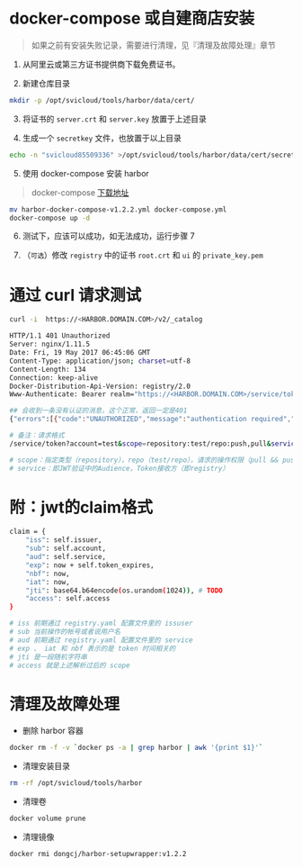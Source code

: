 
# docker-compose 或自建商店安装
> 如果之前有安装失败记录，需要进行清理，见『清理及故障处理』章节

1. 从阿里云或第三方证书提供商下载免费证书。

2. 新建仓库目录

```bash
mkdir -p /opt/svicloud/tools/harbor/data/cert/
```

3. 将证书的 `server.crt` 和 `server.key` 放置于上述目录


4. 生成一个 `secretkey` 文件，也放置于以上目录

```bash
echo -n "svicloud85509336" >/opt/svicloud/tools/harbor/data/cert/secretkey
```


5. 使用 docker-compose 安装 harbor

> docker-compose [下载地址](http://download.svicloud.com/harbor-docker-compose-v1.2.2.yml)

```bash
mv harbor-docker-compose-v1.2.2.yml docker-compose.yml 
docker-compose up -d
```

6. 测试下，应该可以成功，如无法成功，运行步骤 7

7. （`可选`）修改 `registry` 中的证书 `root.crt` 和 `ui` 的 `private_key.pem`


# 通过 curl 请求测试
```bash
curl -i  https://<HARBOR.DOMAIN.COM>/v2/_catalog

HTTP/1.1 401 Unauthorized
Server: nginx/1.11.5
Date: Fri, 19 May 2017 06:45:06 GMT
Content-Type: application/json; charset=utf-8
Content-Length: 134
Connection: keep-alive
Docker-Distribution-Api-Version: registry/2.0
Www-Authenticate: Bearer realm="https://<HARBOR.DOMAIN.COM>/service/token",service="token-service",scope="registry:catalog:*"

## 会收到一条没有认证的消息，这个正常，返回一定是401
{"errors":[{"code":"UNAUTHORIZED","message":"authentication required","detail":[{"Type":"registry","Name":"catalog","Action":"*"}]}]}

# 备注：请求格式
/service/token?account=test&scope=repository:test/repo:push,pull&service=token-service

# scope：指定类型（repository），repo（test/repo），请求的操作权限（pull && push）
# service：即JWT验证中的Audience，Token接收方（即registry）
```

# 附：jwt的claim格式
```bash
claim = {
    "iss": self.issuer,
    "sub": self.account,
    "aud": self.service,
    "exp": now + self.token_expires,
    "nbf": now,
    "iat": now,
    "jti": base64.b64encode(os.urandom(1024)), # TODO
    "access": self.access
}

# iss 前期通过 registry.yaml 配置文件里的 issuser
# sub 当前操作的帐号或者说用户名
# aud 前期通过 registry.yaml 配置文件里的 service
# exp 、 iat 和 nbf 表示的是 token 时间相关的
# jti 是一段随机字符串
# access 就是上述解析过后的 scope
```

# 清理及故障处理

  - 删除 harbor 容器

```bash
docker rm -f -v `docker ps -a | grep harbor | awk '{print $1}'`
```

  - 清理安装目录

```bash
rm -rf /opt/svicloud/tools/harbor
```
  - 清理卷

```bash
docker volume prune
```
  - 清理镜像

```bash
docker rmi dongcj/harbor-setupwrapper:v1.2.2
```

